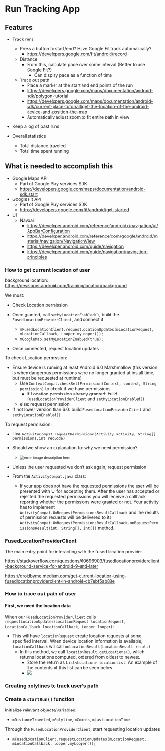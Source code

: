 # Run Tracking App

## Features

* Track runs
  * Press a button to start/end? Have Google Fit track automatically?
    * https://developers.google.com/fit/android/record
  * Distance
    * From this, calculate pace over some interval (Better to use Google Fit?)
      * Can display pace as a function of time
  * Trace out path
    * Place a marker at the start and end points of the run
    * https://developers.google.com/maps/documentation/android-sdk/polygon-tutorial
    * https://developers.google.com/maps/documentation/android-sdk/current-place-tutorial#get-the-location-of-the-android-device-and-position-the-map
    * Automatically adjust zoom to fit entire path in view

* Keep a log of past runs
* Overall statistics
  * Total distance traveled
  * Total time spent running

## What is needed to accomplish this

* Google Maps API
  * Part of Google Play services SDK
  * https://developers.google.com/maps/documentation/android-sdk/start
* Google Fit API
  * Part of Google Play services SDK
  * https://developers.google.com/fit/android/get-started
* UI
  * Navbar
    * https://developer.android.com/reference/androidx/navigation/ui/AppBarConfiguration
    * https://developer.android.com/reference/com/google/android/material/navigation/NavigationView
    * https://developer.android.com/guide/navigation
    * https://developer.android.com/guide/navigation/navigation-principles



### How to get current location of user

background location: https://developer.android.com/training/location/background

We must:

* Check Location permission
* Once granted, call `setMyLocationEnabled()`, build the `FusedLocationProviderClient`, and connect it
  * `mFusedLocationClient.requestLocationUpdates(mLocationRequest, mLocationCallback, Looper.myLooper());`
  * `mGoogleMap.setMyLocationEnabled(true);`

* Once connected, request location updates



To check Location permission:

* Ensure device is running at least Android 6.0 Marshmallow (this version is when dangerous permissions were no longer granted at install time, but must be requested at runtime)
  * Use `ContextCompat.checkSelfPermission(Context, context, String permission)` to check if we have permissions
    * if Location permission already granted: build `FusedLocationProviderClient` and `setMyLocationEnabled()`
  * else: request permission
* If not lower version than 6.0: build `FusedLocationProviderClient` and `setMyLocationEnabled()`



To request permission:

* Use `ActivityCompat.requestPermissions(Activity activity, String[] permissions,int reqCode)`
* Should we show an explanation for why we need permission?
  * <img src="https://i.stack.imgur.com/xLds8.png" alt="enter image description here" style="zoom: 80%;" />

* Unless the user requested we don't ask again, request permission
* From the `ActivityCompat.java` class:
  * If your app does not have the requested permissions the user will be presented with UI for accepting them. After the user has accepted or rejected the requested permissions you will receive a callback reporting whether the permissions were granted or not. Your activity has to implement `ActivityCompat.OnRequestPermissionsResultCallback` and the results of permission requests will be delivered to its `ActivityCompat.OnRequestPermissionsResultCallback.onRequestPermissionsResult(int, String[], int[])` method.

### FusedLocationProviderClient

The main entry point for interacting with the fused location provider.

https://stackoverflow.com/questions/60696903/fusedlocationproviderclient-background-service-for-android-9-and-later

https://droidbyme.medium.com/get-current-location-using-fusedlocationproviderclient-in-android-cb7ebf5ab88e

### How to trace out path of user

#### First, we need the location data

When our `FusedLocationProviderClient` calls `requestLocationUpdates(LocationRequest locationRequest, LocationCallback locationCallback, Looper looper)`:

* This will have `locationRequest` create location requests at some specified interval. When device location information is available, `locationCallback` will call `onLocationResult(LocationResult result)`
  * In this method, we call `locationResult.getLocations()`, which returns locations computed, ordered from oldest to newest.
    * Store the return as `List<Location> locationList`. An example of the contents of this list can be seen below
    * ![](C:\Users\me\Pictures\ListLocation.png)

### Creating polylines to track user's path

### Create a `startRun()` function

Initialize relevant objects/variables:

* `mDistanceTraveled`, `mPolyline`, `mCoords`, `mLastLocationTime`

Through the `FusedLocationProviderClient`, start requesting location updates

* `mFusedLocationClient.requestLocationUpdates(mLocationRequest, mLocationCallback, Looper.myLooper());`

